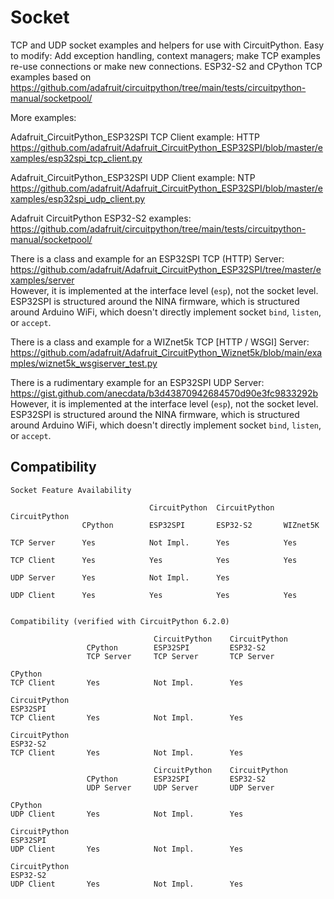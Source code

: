 # Socket
TCP and UDP socket examples and helpers for use with CircuitPython. Easy to modify: Add exception handling, context managers; make TCP examples re-use connections or make new connections. ESP32-S2 and CPython TCP examples based on https://github.com/adafruit/circuitpython/tree/main/tests/circuitpython-manual/socketpool/

More examples:

Adafruit_CircuitPython_ESP32SPI TCP Client example: HTTP  
https://github.com/adafruit/Adafruit_CircuitPython_ESP32SPI/blob/master/examples/esp32spi_tcp_client.py

Adafruit_CircuitPython_ESP32SPI UDP Client example: NTP  
https://github.com/adafruit/Adafruit_CircuitPython_ESP32SPI/blob/master/examples/esp32spi_udp_client.py

Adafruit CircuitPython ESP32-S2 examples:  
https://github.com/adafruit/circuitpython/tree/main/tests/circuitpython-manual/socketpool/

There is a class and example for an ESP32SPI TCP (HTTP) Server:  
https://github.com/adafruit/Adafruit_CircuitPython_ESP32SPI/tree/master/examples/server  
However, it is implemented at the interface level (`esp`), not the socket level. ESP32SPI is structured around the NINA firmware, which is structured around Arduino WiFi, which doesn't directly implement socket `bind`, `listen`, or `accept`.

There is a class and example for a WIZnet5k TCP [HTTP / WSGI] Server:
https://github.com/adafruit/Adafruit_CircuitPython_Wiznet5k/blob/main/examples/wiznet5k_wsgiserver_test.py

There is a rudimentary example for an ESP32SPI UDP Server:
https://gist.github.com/anecdata/b3d43870942684570d90e3fc9833292b
However, it is implemented at the interface level (`esp`), not the socket level. ESP32SPI is structured around the NINA firmware, which is structured around Arduino WiFi, which doesn't directly implement socket `bind`, `listen`, or `accept`.

## Compatibility
```
Socket Feature Availability

                               CircuitPython  CircuitPython  CircuitPython
                CPython        ESP32SPI       ESP32-S2       WIZnet5K

TCP Server      Yes            Not Impl.      Yes            Yes

TCP Client      Yes            Yes            Yes            Yes

UDP Server      Yes            Not Impl.      Yes

UDP Client      Yes            Yes            Yes            Yes


Compatibility (verified with CircuitPython 6.2.0)

                                CircuitPython    CircuitPython
                 CPython        ESP32SPI         ESP32-S2
                 TCP Server     TCP Server       TCP Server

CPython
TCP Client       Yes            Not Impl.        Yes

CircuitPython
ESP32SPI
TCP Client       Yes            Not Impl.        Yes

CircuitPython
ESP32-S2
TCP Client       Yes            Not Impl.        Yes

                                CircuitPython    CircuitPython
                 CPython        ESP32SPI         ESP32-S2
                 UDP Server     UDP Server       UDP Server

CPython
UDP Client       Yes            Not Impl.        Yes

CircuitPython
ESP32SPI
UDP Client       Yes            Not Impl.        Yes

CircuitPython
ESP32-S2
UDP Client       Yes            Not Impl.        Yes
```
